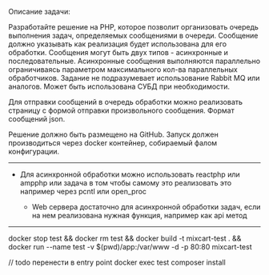 Описание задачи:

Разработайте решение на PHP, которое позволит организовать очередь выполнения задач, определяемых сообщениями в очереди. Сообщение должно указывать как реализация будет использована для его обработки. Сообщения могут быть двух типов - асинхронные и последовательные. Асинхронные сообщения выполняются параллельно ограничиваясь параметром максимального кол-ва параллельных обработчиков.
Задание не подразумевает использование Rabbit MQ или аналогов. Может быть использована СУБД при необходимости.

Для отправки сообщений в очередь обработки можно реализовать страницу с формой отправки произвольного сообщения. Формат сообщений json.

Решение должно быть размещено на GitHub. Запуск должен производиться через docker контейнер, собираемый фалом конфигурации.

********

- Для асинхронной обработки можно использовать reactphp или ampphp или задача в том чтобы самому это реализовать это например через pcntl или open_proc

    - Web сервера достаточно для асинхронной обработки задач, если на нем реализована нужная функция, например как api метод

****

docker stop test && docker rm test && docker build -t mixcart-test . && docker run --name test -v $(pwd)/app:/var/www -d -p 80:80 mixcart-test

// todo перенести в entry point
docker exec test composer install

